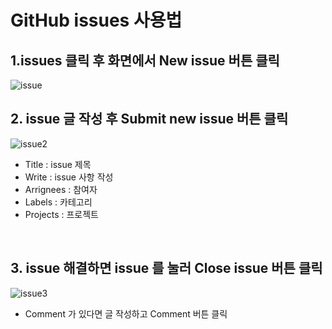 # GitHub issues 사용법 

## 1.issues 클릭 후 화면에서 New issue 버튼 클릭
![issue](https://user-images.githubusercontent.com/54580802/208859054-a895d117-1d44-41be-98ce-552d99438d23.png)
<br/>

## 2. issue 글 작성 후 Submit new issue 버튼 클릭
![issue2](https://user-images.githubusercontent.com/54580802/208859315-d5d0d173-73b6-4c1a-8867-528a5a5d2a47.png)

- Title : issue 제목
- Write : issue 사항 작성
- Arrignees : 참여자
- Labels : 카테고리
- Projects : 프로젝트 
<br/>

## 3. issue 해결하면 issue 를 눌러 Close issue 버튼 클릭
![issue3](https://user-images.githubusercontent.com/54580802/208863121-f338c1a9-2689-4bbd-abe4-1c63556c7542.png)
- Comment 가 있다면 글 작성하고 Comment 버튼 클릭
